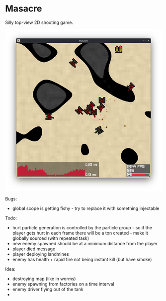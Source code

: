 # Masacre

Silly top-view 2D shooting game.

![Screenshot](./misc/screenshot.png)

Bugs:

- global scope is getting fishy - try to replace it with something injectable

Todo:

- hurt particle generation is controlled by the particle group - so if the player gets hurt in each frame there will be a ton created - make it globally sourced (with repeated task)
- new enemy spawned should be at a minimum distance from the player
- player died message
- player deploying landmines
- enemy has health + rapid fire not being instant kill (but have smoke)

Idea:

- destroying map (like in worms)
- enemy spawning from factories on a time interval
- enemy driver flying out of the tank
-